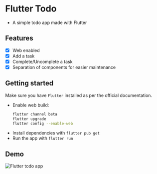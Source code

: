 # Flutter Todo

- A simple todo app made with Flutter

## Features
- [x] Web enabled
- [x] Add a task
- [x] Complete/Uncomplete a task
- [x] Separation of components for easier maintenance

## Getting started
Make sure you have `Flutter` installed as per the official documentation.
- Enable web build:
  ```bash
  flutter channel beta
  flutter upgrade
  flutter config --enable-web
  ```
- Install dependencies with `flutter pub get`
- Run the app with `flutter run`

## Demo
![Flutter todo app](./screenshots/flutter_simple_timer.gif)